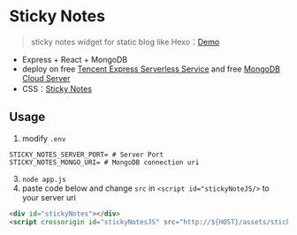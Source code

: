 # Sticky Notes

> sticky notes widget for static blog like Hexo：[Demo](https://xuranus.github.io/sticky)

 - Express + React + MongoDB
 - deploy on free [Tencent Express Serverless Service](https://serverless.cloud.tencent.com/) and free [MongoDB Cloud Server](https://account.mongodb.com/)
 - CSS：[Sticky Notes](https://codepen.io/danswater/pen/rHtiq)

## Usage
1. modify `.env`
```
STICKY_NOTES_SERVER_PORT= # Server Port
STICKY_NOTES_MONGO_URI= # MongoDB connection uri
```
3. `node app.js`
4. paste code below and change `src` in `<script id="stickyNoteJS/>` to your server uri
```html
<div id="stickyNotes"></div>
<script crossorigin id="stickyNotesJS" src="http://${HOST}/assets/sticky-notes.bundle.js"></script>
```